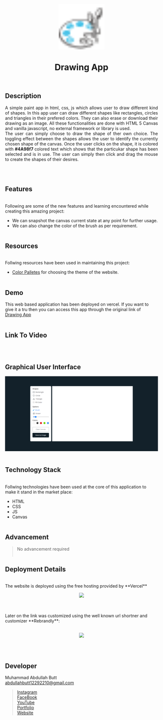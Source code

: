 <p align="center"> 
 <img src = "Assets/pigment-tray.svg" width="150">
</p>
<h1 align="center"> Drawing App </h1>
<br>

## Description
<p align="justify"> 
 A simple paint app in html, css, js which allows user to draw different kind of shapes. In this app user can draw different shapes like rectangles, circles and triangles in their prefered colors. They can also erase or download their drawing as an image. All these functionalities are done with HTML 5 Canvas and vanilla javascript, no external framework or library is used. <br>
 The user can simply choose to draw the shape of ther own choice. The toggling effect between the shapes allows the user to identify the currently chosen shape of the canvas. Once the user clicks on the shape, it is colored with <strong> #4A98f7 </strong> colored text which shows that the particukar shape has been selected and is in use. The user can simply then click and drag the mouse to create the shapes of their desires.
</p>

<br><br>

## Features
<br>
Following are some of the new features and learning encountered while creating this amazing project:

- We can snapshot the canvas current state at any point for further usage.
- We can also change the color of the brush as per requirement.
<br><br>

## Resources
<br>
Follwing resources have been used in maintaining this project:

- [Color Palletes](https://colorpalettes.colorion.co/#14) for choosing the theme of the website.
<br><br>

## Demo
This web based application has been deployed on vercel. If you want to give it a tru then you can access this app through the original link of [Drawing App](https://rebrand.ly/DrawingApp_MABCORP)
<br><br>

## Link To Video
<br><br>

## Graphical User Interface
![The GUI of the project](Assets/GUI.png)
<br><br>

## Technology Stack
<br>
Follwing technologies have been used at the core of this application to make it stand in the market place:

- HTML
- CSS
- JS
- Canvas
<br><br>

## Advancement
> No advancement required
<br><br>

## Deployment Details
<br>
The website is deployed using the free hosting provided by **Vercel**
<p align = "center">
  <img src = "https://branditechture.agency/brand-logos/wp-content/uploads/wpdm-cache/Vercel-900x0.png" width = "300">
</p>
<br><br>
Later on the link was customized using the well known url shortner and customizer **Rebrandly**:<br><br>
<p align = "center">
  <img src = "https://www.rebrandly.com/images/URL-Shortener.fileextension.svg" width = "300">
</p>

<br><br>

## Developer
Muhammad Abdullah Butt <br>
abdullahbutt12292210@gmail.com <br>
> [Instagram](https://www.instagram.com/abdullah.butt.22/)<br>
> [FaceBook](https://www.facebook.com/profile.php?id=100076291614529)<br>
> [YouTube](https://www.youtube.com/channel/UCnuOFQyMywg-KuoN-lmav1Q)<br>
> [Portfolio](https://rebrand.ly/muhammadabdullahPortfolio)<br>
> [Website](#)








